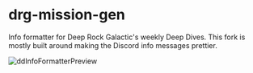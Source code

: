 # drg-mission-gen
Info formatter for Deep Rock Galactic's weekly Deep Dives. This fork is mostly built around making the Discord info messages prettier.

![ddInfoFormatterPreview](https://github.com/user-attachments/assets/bdedf6d4-6648-42a0-a6bf-ddc7067b4200)
